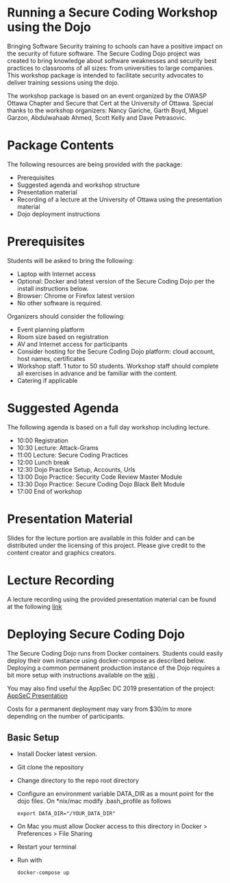 # Running a Secure Coding Workshop using the Dojo

Bringing Software Security training to schools can have a positive impact on the security of future software. 
The Secure Coding Dojo project was created to bring knowledge about software weaknesses and security best practices to classrooms of all sizes: from universities to large companies. This workshop package is intended to facilitate security advocates to deliver training sessions using the dojo.

The workshop package is based on an event organized by the OWASP Ottawa Chapter and Secure that Cert at the University of Ottawa. Special thanks to the workshop organizers: Nancy Gariche, Garth Boyd, Miguel Garzon, Abdulwahaab Ahmed, Scott Kelly and Dave Petrasovic.


# Package Contents

The following resources are being provided with the package:
- Prerequisites
- Suggested agenda and workshop structure
- Presentation material
- Recording of a lecture at the University of Ottawa using the presentation material
- Dojo deployment instructions

# Prerequisites

Students will be asked to bring the following:
- Laptop with Internet access 
- Optional: Docker and latest version of the Secure Coding Dojo per the install instructions below.
- Browser: Chrome or Firefox latest version
- No other software is required.

Organizers should consider the following:
- Event planning platform
- Room size based on registration
- AV and Internet access for participants
- Consider hosting for the Secure Coding Dojo platform: cloud account, host names, certificates
- Workshop staff. 1 tutor to 50 students. Workshop staff should complete all exercises in advance and be familiar with the content.
- Catering if applicable


# Suggested Agenda

The following agenda is based on a full day workshop including lecture.

- 10:00 Registration
- 10:30 Lecture: Attack-Grams
- 11:00 Lecture: Secure Coding Practices
- 12:00 Lunch break
- 12:30 Dojo Practice Setup, Accounts, Urls
- 13:00 Dojo Practice: Security Code Review Master Module
- 13:30 Dojo Practice: Secure Coding Dojo Black Belt Module
- 17:00 End of workshop

# Presentation Material

Slides for the lecture portion are available in this folder and can be distributed under the licensing of this project.
Please give credit to the content creator and graphics creators.

# Lecture Recording

A lecture recording using the provided presentation material can be found at the following [link](https://www.youtube.com/watch?v=1ghIH_Myu4U&feature=youtu.be&t=929)

# Deploying Secure Coding Dojo

The Secure Coding Dojo runs from Docker containers. Students could easily deploy their own instance using docker-compose as described below. 
Deploying a common permanent production instance of the Dojo requires a bit more setup with instructions available on the [wiki](https://github.com/OWASP/SecureCodingDojo/wiki/Deploying-with-Docker) .

You may also find useful the AppSec DC 2019 presentation of the project: [AppSeC Presentation](https://github.com/OWASP/SecureCodingDojo/tree/master/AppSecDC%20Secure%20Coding%20Dojo%20Presentation)

Costs for a permanent deployment may vary from $30/m to more depending on the number of participants.

## Basic Setup

- Install Docker latest version.
- Git clone the repository
- Change directory to the repo root directory
- Configure an environment variable DATA_DIR as a mount point for the dojo files. On *nix/mac modify .bash_profile as follows

    `export DATA_DIR="/YOUR_DATA_DIR"`

- On Mac you must allow Docker access to this directory in Docker > Preferences > File Sharing
- Restart your terminal
- Run with

    `docker-compose up`





